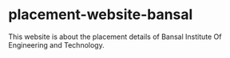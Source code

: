 # placement-website-bansal
 This website is about the placement details of Bansal Institute Of Engineering and Technology.
